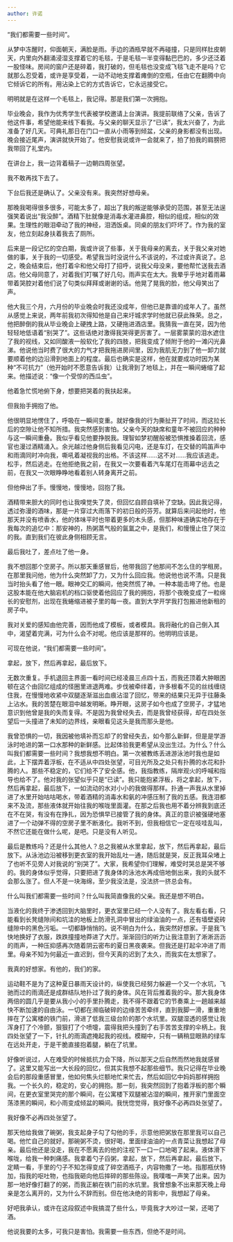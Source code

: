 ```yaml
---
author: 许诺
---
```

​“我们都需要一些时间”。

​从梦中冻醒时，仰面朝天，满脸是雨。手边的酒瓶早就不再碰撞，只是同样肚皮朝天，内里向外翻涌浸湿支撑着它的毛毯，于是毛毯一半变得黏巴巴的，多少还泛着一股怪味。房间的窗户还是碎着，我打破的，但毛毯也没变成飞毯飞走不是吗？它就那么忍受着，或许是享受着，一动不动地支撑着瘫倒的空瓶，任由它在翻腾中向它倾诉它的所有。用沾染上它的方式告诉它，它永远接受它。

​明明就是在这样一个毛毯上，我记得。那是我们第一次拥抱。

​毕业晚会，我作为优秀学生代表被学校邀请上台演讲。我提前联络了父亲，告诉了他这件事，希望他能来线下看我。与父亲的聊天显示了“已读”，我太兴奋了，为此准备了好几天。可典礼那日在门口一直从小雨等到倾盆，父亲的身影都没有出现。晚会接近尾声，演讲就快开始了。他安慰我说或许一会就来了，拍了拍我的肩膀把我带回了礼堂内。

​在讲台上，我一边背着稿子一边朝四周张望。

​我不敢再找下去了。

​下台后我还是确认了。父亲没有来。我突然好想母亲。

​那晚我喝得很多很多，可能太多了，超出了我的叛逆能够承受的范围，甚至无法逞强笑着说出“我没醉”。酒精下肚就像是消毒水灌进鼻腔，相似的组成，相似的效果。生理性的眼泪牵动了我的神经，泪洒饭桌。同桌的朋友们吓坏了。作为我的室友，他立刻起身扶着我去了厕所。

​后来是一段记忆的空白期，我或许说了些事，关于我母亲的离去，关于我父亲对她做的事，关于我的一切感受。希望我当时没说什么不该说的，不过或许真说了。总之，晚会结束后，他打着伞和他父母打了招呼，说我父母没来，要他帮忙送我去酒店。他父母同意了，对着我们叮嘱了好几句。雨声实在太大。我晕乎乎地对着雨幕带着哭腔对着他们说了句类似拜拜或谢谢的话。他晃了晃我的脸，他父母笑出了声。

​他大我三个月，六月份的毕业晚会时我还没成年，但他已是靠谱的成年人了。虽然从感觉上来说，两年前我初次得知他是自己来圩城求学时他就已获此殊荣。总之，他把醉倒的我从毕业晚会上硬拽上路，又硬拖进酒店里。我猜我一直在哭，因为他轻轻地低语着“别哭了”。这些话绝对激得我哭得更厉害了。一层雾蒙蒙的泪水遮住了我的视线，又如同酸液一般软化了我的四肢，把我变成了倾附于他的一滩闪光鼻涕。他说他当时费了很大的力气才把我拖进房间里，因为我肌无力到了他一卸力就要顺着他的边沿滑到地面上的程度。最后也确实是这样，他在就要成功时因为某种“不可抗力”（他开始时不愿意告诉我）让我滑到了地毯上，并在一瞬间蜷缩了起来。他描述说：“像一个受惊的西瓜虫”。

​他着急忙慌地俯下身，想要把哭着的我扶起来。

​但我抬手拥抱了他。

​他很明显地愣住了，呼吸在一瞬间变重。就好像我的行为撕扯开了时间，而这拉长后的空隙让他不知所措。我突然感到害怕。父亲今天的缺席和童年不被回应的种种与这一瞬间重叠。我似乎看见他要挣脱我。理智如梦初醒般被恐惧推搡着回流，感官也漫过酒精涌入。余光越过他身侧后我看见闪电，还是车灯，在交替的鸣笛声中和雨滴同时冲向我，嘶吼着凝视我的出格。不该这样……这不对……我应该逃走。松手，然后逃走。在他拒绝我之前，在我又一次要看着汽车尾灯在雨幕中远去之前，在我又一次眼睁睁地看着别人转身离开之前。

​但他伸出了手。慢慢地，慢慢地，回抱了我。

​酒精带来胆大的同时也让我嗅觉失了灵，但回忆自顾自填补了空缺。因此我记得，透过弥漫的酒味，那是一片穿过大雨落下的初日般的芬芳。就算后来问起他时，他那天并没有喷香水，他的体味平时也带着更多的木头感，但那种味道确实地存在于我每次的追忆中：那安神的，热粥蒸气般的氤氲之中，是我们，和慢慢止住了哭泣的我。直到我们在彼此身侧相顾无言。

​最后我吐了，差点吐了他一身。

​我不想回那个空房子。所以那天重感冒后，他带我回了他那间不怎么住的学租房。在那里我问他，他为什么突然卸了力，又为什么回应我。他说他也说不清。只是我当时抬头看了他一眼。眼神交汇的瞬间，他突然慌了神。一种本能击垮了他。也是这股本能在他大脑宕机的档口驱使着他回应了我的拥抱，将那个夜晚变成了一粒绵长的安慰剂，出现在我蜷缩进被子里的每一夜。直到大学开学我打包搬进他新租的房子中。

​我对关爱的感知由他完善，因而他成了模板，或者模具。我将融化的自己倒入其中，渴望着完满，可为什么会不对呢。他应该是那样的。他明明应该是。

​可现在他说，“我们都需要一些时间”。

​拿起，放下，然后再拿起，最后放下。

​无数次重复。手机退回主界面一看时间已经凌晨三点四十五，而我还顶着大肿眼困顿在这个由回忆组成的怪圈里进退两难。步伐被牵绊着，许多根看不见的丝线缠绕住我，在慢慢地收紧中双腿逐渐滋出血痕沾湿了回忆，带来的结果只无异于往藤条上沾水。我的苦楚在眼泪中越发明晰。睁开眼，这房子如今也成了空房子，才猛地意识到他曾是我的失而复得。不是因为我曾经失去，而是我曾经获得，却在四处张望后一头撞进了未知的边界线，亲眼看见这头是我而那头是他。

​我曾恐惧的一切，我因被他填补而忘却了的曾经失去，如今那么新鲜，但是是学游泳时呛进的第一口水那种的新鲜感。比起体验我更希望从没出生过。为什么？什么叫我们都需要一些时间？我想我想不明白。第一次被教练丢进游泳池时我也是如此，上下摆弄着浮板，在不适从中四处张望，可目光所及之处只有扑腾的水花和扑腾的人。那些不稳定的，它们给不了安全感。他，我指教练，隔岸观火的呼喊和指导也给不了。他对我的张望似乎只是“已读”。我只能抱紧浮板，将之拿起，放下，然后再拿起，最后放下，一如流动的水对小小的我做得那样。扑通一声我从水里掉进了水里开始咕咕喝水，带着酒精的消毒水和氨的冲感压制了我的五感。我连泪都来不及流，那些液体就开始往我的喉咙里面灌。在那之后我也用不着分辨我到底还在不在哭，有没有在挣扎，因为恐惧早已接管了我的身体。真正的意识被强硬地塞进了一个动弹不得的空房子里不断液化。我听不到，但我相信它一定在吱哇乱叫，不然它还能在做什么呢，是吧。只是没有人听见。

​最后是教练吗？还是什么其他人？总之我被从水里拿起，放下，然后再拿起，最后放下。从泳池边沿被移到更衣室的我开始乱吐一通，随后就是哭，反正我耳朵堵上了也听不见旁人对我说的“别哭了”。大家，我希望你们理解，难受时哭总是哭不够的。我的身体似乎觉得，只要把进了我身体的泳池水再成倍地倒出来，我的头就不会那么涨了。但人不是一块海绵，至少我没法是，没法挤一挤总会有。

​什么叫我们都需要一些时间？什么叫我简直像我的父亲。我还是想不明白。

​当液化的我终于渗透回到大脑里时，更衣室里已经一个人没有了。我左看右看，只能看到长凳缝隙间和坑洼的地板上防滑孔洞中冒出的绿油油的一点，还有墙壁瓷砖缝隙中的黑色污垢。一切都静悄悄的。说不明白为什么，我突然好想家。于是我飞快地换好了衣服，跌跌撞撞地莽进了大厅。渐渐回归的听力让我注意到了淅淅沥沥的雨声，一种压抑感再次随着阴云密布的夏日黑夜袭来。但我还是打起伞冲进了雨里。母亲不知为何最近一直迟到，但今天真的迟到了太久，而我实在太想家了。

​我真的好想家。有他的，我们的家。

​运动鞋不是为了这种夏日暴雨天设计的，纵使我已经努力躲避一个又一个水坑，飞驰而过的雨滴还是成群结队地扑过了我的身体。风在背后推着我的伞。那大我身体两倍的圆几乎是要从我小小的手里扑腾走，我不得不跟着它的节奏乘上一趟越来越快不断加速的自由泳。一切都在濒临破碎的边缘苦苦牵绊，直到我脚一滑，重重地摔在了公寓楼的铁门前，滑进了低我三级台阶的那个水坑里。双腿湿透的感觉让我浑身打了个冷颤，狠狠打了个喷嚏，震得我把头撞到了右手苦苦支撑的伞柄上。我四处张望了一下，针扎的雨滴遮掩起我的视线。模糊中，只有一辆稍显眼熟的绿车在远处开走，于是干脆直接抱着腿，躺在了坑里。

​好像听说过，人在难受的时候抵抗力会下降，所以那天之后自然而然地我就感冒了。这里又能写出一大长段的回忆，但其实我想不起那些细节。我只记得在毕业晚会后的那段重感冒里，他如何焦头烂额地忙来忙去，然后如回忆中妈妈那样拥抱我。一个长久的，稳定的，安心的拥抱。那一刻，我突然回到了抱着浮板的那个瞬间，在更衣室里哭完的那个瞬间，在公寓楼下双腿被沾湿的瞬间，推开家门里面空荡漆黑的瞬间，和小雨变成倾盆的瞬间。我恍惚觉得，我好像不必再四处张望了。

​我好像不必再四处张望了。

​那天他给我做了碗粥，我支起身子勾了勾他的手，示意他把粥放在那里我可以自己喝。他忙自己的就好。那碗粥不烫，很好喝，里面绿油油的一点青菜让我想起了母亲。最后他还是没走，我在不愿离去的他的注视下一口一口地喝了起来。液体滑下喉咙，给我一种刺痛感。我拿着勺子舀粥，拿起，放下，然后再拿起，最后放下。定睛一看，手里的勺子不知怎得变成了碎空酒瓶子，内容物撒了一地。指那瓶伏特加，指我的呕吐物，也指我砸向他后摔碎的那些陈设。我噗嗤一声笑了出来。因为那一地好像打翻了的粥，而我正躺在铁门前的水坑里。我曾想象不出来那天晚上母亲是怎么离开的，又为什么不辞而别。但在他决绝的背影中，我想起了母亲。

​好吧我承认，或许在这段叙述中我搞混了些什么，毕竟我才大吵过一架，还喝了酒。

​他说我要的太多，可我只是害怕。我需要一些东西，但绝不是时间。
